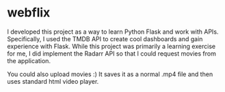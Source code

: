 
# webflix


I developed this project as a way to learn Python Flask and work with APIs. 
Specifically, I used the TMDB API to create cool dashboards and gain experience with Flask. 
While this project was primarily a learning exercise for me, I did implement the Radarr API so that I could request movies from the application.

You could also upload movies :) It saves it as a normal .mp4 file and then uses standard html video player.

